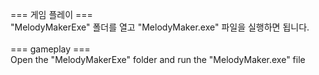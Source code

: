 === 게임 플레이 ===<br>
"MelodyMakerExe" 폴더를 열고 "MelodyMaker.exe" 파일을 실행하면 됩니다.<br><br>
=== gameplay ===<br>
Open the "MelodyMakerExe" folder and run the "MelodyMaker.exe" file

